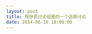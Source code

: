```yaml
---
layout: post
title: 程序员讨论组里的一个话题讨论
date: 2014-06-16 18:00:00
---
```

<!-- 程序员讨论组里的一个话题讨论：<br/>
程序员小A： <br/>
有媳妇的人注意了！请教个问题。<br/>
程序员小A： <br/>
如果她问：【另一个完全一样的我，站在你面前，唯一区别是喜欢打扮，你选谁？ 】咋么回答？<br/>
程序员小C：<br/>
她问你这个了？<br/>
程序员小A：<br/>
你咋回答吧！<br/>
程序员小B： <br/>
都喜欢<br/>
程序员小C： <br/>
你说你喜欢的不是衣服 是你的人<br/>
程序员小A：<br/>
我不是这么说的，我当时想了一秒钟跟她分析了下这个命题是伪命题。<br/>
程序员小B： <br/>
...<br/>
程序员小B： <br/>
哎<br/>
程序员小B： <br/>
你们程序员呀<br/>
程序员小C：  <br/>
...<br/>
程序员小A：  <br/>
结局就是她说：你别分析了，你刚才回答问题都犹豫了，说明你还是喜欢爱打扮的人！<br/>
程序员小C： <br/>
你回啥<br/>
程序员小B： <br/>
...<br/>
程序员小A：  <br/>
我就没啥可说的了，就“呵呵”过去了。<br/>
程序员小B：  <br/>
她其实害怕你被城市里面的女孩子诱惑<br/>
程序员小C：  <br/>
对<br/>
.<br/>
.<br/>
.<br/>
程序员小A：  <br/>
貌似小B说的有道理!<br/><br/><br/>

结论：<br/>
你们程序员真够有意思的！<br/> -->